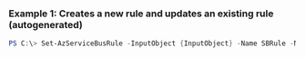 ### Example 1: Creates a new rule and updates an existing rule (autogenerated)
```powershell
PS C:\> Set-AzServiceBusRule -InputObject {InputObject} -Name SBRule -Namespace {Namespace} -ResourceGroupName MyResourceGroup -Subscription {Subscription} -Topic {Topic}
```


